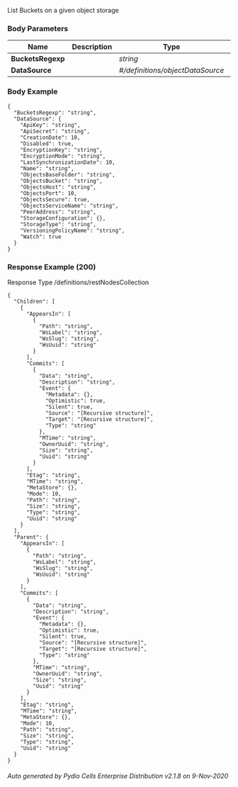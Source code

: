 






 
List Buckets on a given object storage  


### Body Parameters

Name | Description | Type | Required
---|---|---|---
**BucketsRegexp** |  | _string_ |   
**DataSource** |  | _#/definitions/objectDataSource_ |   


### Body Example
```
{
  "BucketsRegexp": "string",
  "DataSource": {
    "ApiKey": "string",
    "ApiSecret": "string",
    "CreationDate": 10,
    "Disabled": true,
    "EncryptionKey": "string",
    "EncryptionMode": "string",
    "LastSynchronizationDate": 10,
    "Name": "string",
    "ObjectsBaseFolder": "string",
    "ObjectsBucket": "string",
    "ObjectsHost": "string",
    "ObjectsPort": 10,
    "ObjectsSecure": true,
    "ObjectsServiceName": "string",
    "PeerAddress": "string",
    "StorageConfiguration": {},
    "StorageType": "string",
    "VersioningPolicyName": "string",
    "Watch": true
  }
}
```






### Response Example (200)
Response Type /definitions/restNodesCollection

```
{
  "Children": [
    {
      "AppearsIn": [
        {
          "Path": "string",
          "WsLabel": "string",
          "WsSlug": "string",
          "WsUuid": "string"
        }
      ],
      "Commits": [
        {
          "Data": "string",
          "Description": "string",
          "Event": {
            "Metadata": {},
            "Optimistic": true,
            "Silent": true,
            "Source": "[Recursive structure]",
            "Target": "[Recursive structure]",
            "Type": "string"
          },
          "MTime": "string",
          "OwnerUuid": "string",
          "Size": "string",
          "Uuid": "string"
        }
      ],
      "Etag": "string",
      "MTime": "string",
      "MetaStore": {},
      "Mode": 10,
      "Path": "string",
      "Size": "string",
      "Type": "string",
      "Uuid": "string"
    }
  ],
  "Parent": {
    "AppearsIn": [
      {
        "Path": "string",
        "WsLabel": "string",
        "WsSlug": "string",
        "WsUuid": "string"
      }
    ],
    "Commits": [
      {
        "Data": "string",
        "Description": "string",
        "Event": {
          "Metadata": {},
          "Optimistic": true,
          "Silent": true,
          "Source": "[Recursive structure]",
          "Target": "[Recursive structure]",
          "Type": "string"
        },
        "MTime": "string",
        "OwnerUuid": "string",
        "Size": "string",
        "Uuid": "string"
      }
    ],
    "Etag": "string",
    "MTime": "string",
    "MetaStore": {},
    "Mode": 10,
    "Path": "string",
    "Size": "string",
    "Type": "string",
    "Uuid": "string"
  }
}
```




###### Auto generated by Pydio Cells Enterprise Distribution v2.1.8 on 9-Nov-2020
